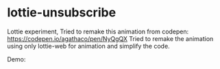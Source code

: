 # lottie-unsubscribe

Lottie experiment, Tried to remake this animation from codepen: https://codepen.io/agathaco/pen/NyQgQX
Tried to remake the animation using only lottie-web for animation and simplify the code.

Demo:
